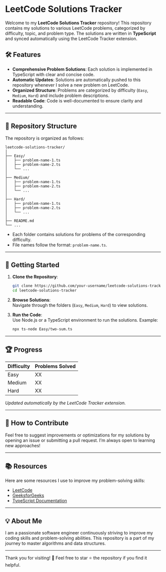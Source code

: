 
# LeetCode Solutions Tracker  

Welcome to my **LeetCode Solutions Tracker** repository! This repository contains my solutions to various LeetCode problems, categorized by difficulty, topic, and problem type. The solutions are written in **TypeScript** and synced automatically using the LeetCode Tracker extension.  

## 🛠️ Features  

- **Comprehensive Problem Solutions**: Each solution is implemented in TypeScript with clear and concise code.  
- **Automatic Updates**: Solutions are automatically pushed to this repository whenever I solve a new problem on LeetCode.  
- **Organized Structure**: Problems are categorized by difficulty (`Easy`, `Medium`, `Hard`) and include problem descriptions.  
- **Readable Code**: Code is well-documented to ensure clarity and understanding.  

---

## 📂 Repository Structure  

The repository is organized as follows:  

```
leetcode-solutions-tracker/
│
├── Easy/
│   ├── problem-name-1.ts
│   ├── problem-name-2.ts
│   └── ...
│
├── Medium/
│   ├── problem-name-1.ts
│   ├── problem-name-2.ts
│   └── ...
│
├── Hard/
│   ├── problem-name-1.ts
│   ├── problem-name-2.ts
│   └── ...
│
├── README.md
└── ...
```

- Each folder contains solutions for problems of the corresponding difficulty.  
- File names follow the format: `problem-name.ts`.  

---

## 🚀 Getting Started  

1. **Clone the Repository**:  
   ```bash
   git clone https://github.com/your-username/leetcode-solutions-tracker.git
   cd leetcode-solutions-tracker
   ```

2. **Browse Solutions**:  
   Navigate through the folders (`Easy`, `Medium`, `Hard`) to view solutions.

3. **Run the Code**:  
   Use Node.js or a TypeScript environment to run the solutions. Example:  
   ```bash
   npx ts-node Easy/two-sum.ts
   ```

---

## 🏆 Progress  

| Difficulty | Problems Solved |  
|------------|----------------|  
| Easy       | XX             |  
| Medium     | XX             |  
| Hard       | XX             |  

_Updated automatically by the LeetCode Tracker extension._  

---

## 📖 How to Contribute  

Feel free to suggest improvements or optimizations for my solutions by opening an issue or submitting a pull request. I’m always open to learning new approaches!  

---

## 📚 Resources  

Here are some resources I use to improve my problem-solving skills:  
- [LeetCode](https://leetcode.com)  
- [GeeksforGeeks](https://www.geeksforgeeks.org)  
- [TypeScript Documentation](https://www.typescriptlang.org/docs/)  

---

## 💡 About Me  

I am a passionate software engineer continuously striving to improve my coding skills and problem-solving abilities. This repository is a part of my journey to master algorithms and data structures.  

---

Thank you for visiting! 🌟 Feel free to star ⭐ the repository if you find it helpful.
